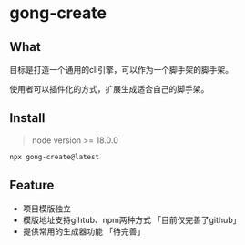 # gong-create

## What

目标是打造一个通用的cli引擎，可以作为一个脚手架的脚手架。

使用者可以插件化的方式，扩展生成适合自己的脚手架。

## Install
> node version >= 18.0.0

```bash
npx gong-create@latest
```

## Feature

- 项目模版独立
- 模版地址支持gihtub、npm两种方式 「目前仅完善了github」
- 提供常用的生成器功能 「待完善」





